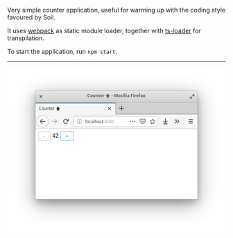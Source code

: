 Very simple counter application, useful for warming up with the coding style
favoured by Soil.

It uses [webpack](https://webpack.js.org/) as static module loader, together
with [ts-loader](https://github.com/TypeStrong/ts-loader) for transpilation.

To start the application, run `npm start`.

___

![Screenshot](./screenshot.png)
